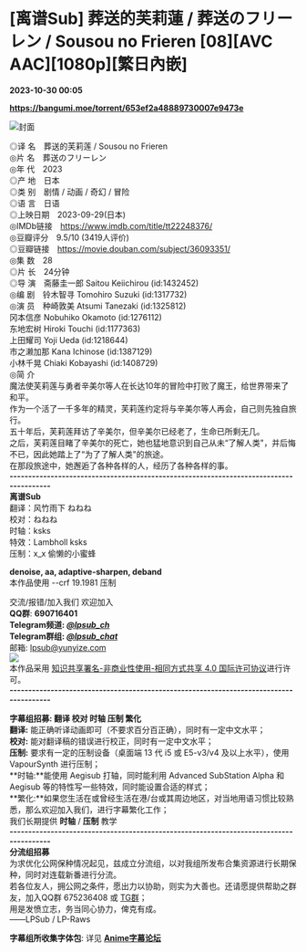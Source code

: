 # [离谱Sub] 葬送的芙莉蓮 / 葬送のフリーレン / Sousou no Frieren [08][AVC AAC][1080p][繁日內嵌]

**2023-10-30 00:05**

**https://bangumi.moe/torrent/653ef2a48889730007e9473e**

![封面](https://p.sda1.dev/13/9e9412809aa2401e2214d5af5e086c86/%E8%91%AC%E9%80%81%E7%9A%84%E8%8A%99%E8%8E%89%E8%8E%B2_.webp)

◎译 名 葬送的芙莉莲 / Sousou no Frieren  
◎片 名 葬送のフリーレン  
◎年 代 2023  
◎产 地 日本  
◎类 别 剧情 / 动画 / 奇幻 / 冒险  
◎语 言 日语  
◎上映日期 2023-09-29(日本)  
◎IMDb链接 https://www.imdb.com/title/tt22248376/  
◎豆瓣评分 9.5/10 (3419人评价)  
◎豆瓣链接 https://movie.douban.com/subject/36093351/  
◎集 数 28  
◎片 长 24分钟  
◎导 演 斋藤圭一郎 Saitou Keiichirou (id:1432452)  
◎编 剧 铃木智寻 Tomohiro Suzuki (id:1317732)  
◎演 员 种崎敦美 Atsumi Tanezaki (id:1325812)  
冈本信彦 Nobuhiko Okamoto (id:1276112)  
东地宏树 Hiroki Touchi (id:1177363)  
上田耀司 Yoji Ueda (id:1218644)  
市之濑加那 Kana Ichinose (id:1387129)  
小林千晃 Chiaki Kobayashi (id:1408729)  
◎简 介  
魔法使芙莉莲与勇者辛美尔等人在长达10年的冒险中打败了魔王，给世界带来了和平。  
作为一个活了一千多年的精灵，芙莉莲约定将与辛美尔等人再会，自己则先独自旅行。  
五十年后，芙莉莲拜访了辛美尔，但辛美尔已经老了，生命已所剩无几。  
之后，芙莉莲目睹了辛美尔的死亡，她也猛地意识到自己从未“了解人类"，并后悔不已，因此她踏上了“为了了解人类"的旅途。  
在那段旅途中，她邂逅了各种各样的人，经历了各种各样的事。  
**\---------------------------------------------------------------------------------------**  
**离谱Sub**  
翻译：风竹雨下 ねねね  
校对：ねねね  
时轴：ksks  
特效：Lambholl ksks  
压制：x\_x 偷懒的小蜜蜂

  
**denoise, aa, adaptive-sharpen, deband**  
本作品使用 --crf 19.1981 压制  
  
交流/报错/加入我们 欢迎加入  
**QQ群**: **690716401**  
**Telegram频道: [_@lpsub\_ch_](https://t.me/lpsub_ch)**  
**Telegram群组: [_@lpsub\_chat_](https://t.me/lpsub_chat)**  
邮箱: lpsub@yunyize.com  
[![](https://i.creativecommons.org/l/by-nc-sa/4.0/88x31.png)](https://creativecommons.org/licenses/by-nc-sa/4.0/deed.zh)  
本作品采用 [知识共享署名-非商业性使用-相同方式共享 4.0 国际许可协议](https://creativecommons.org/licenses/by-nc-sa/4.0/deed.zh)进行许可。  
**\---------------------------------------------------------------------------------------**  

**字幕组招募: 翻译 校对 时轴 压制 繁化**  
**翻译:** 能正确听译动画即可（不要求百分百正确），同时有一定中文水平；  
**校对:** 能对翻译稿的错误进行校正，同时有一定中文水平；  
**压制:** 要求有一定的压制设备（桌面端 13 代 i5 或 E5-v3/v4 及以上水平），使用 VapourSynth 进行压制；  
**时轴:**能使用 Aegisub 打轴，同时能利用 Advanced SubStation Alpha 和 Aegisub 等的特性写一些特效，同时能设置合适的样式；  
**繁化:**如果您生活在或曾经生活在港/台或其周边地区，对当地用语习惯比较熟悉，那么欢迎加入我们，进行字幕繁化工作；  
我们长期提供 **时轴** / **压制** 教学  
**\---------------------------------------------------------------------------------------**  
**分流组招募**  
为求优化公网保种情况起见，兹成立分流组，以对我组所发布合集资源进行长期保种，同时对连载新番进行分流。  
若各位友人，拥公网之条件，愿出力以协助，则实为大善也。还请愿提供帮助之群友，加入QQ群 675236408 或 [TG群](https://t.me/+GyNPAxTgKbk2MjI1)；  
用是发愤立志，务当同心协力，俾克有成。  
——LPSub / LP-Raws  

**字幕组所收集字体包**: 详见 **[Anime字幕论坛](https://bbs.acgrip.com/thread-9396-1-1.html)**